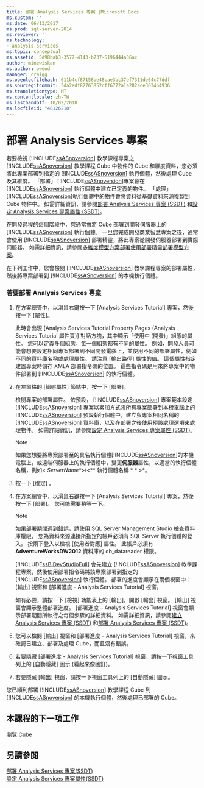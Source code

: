 ```yaml
---
title: 部署 Analysis Services 專案 |Microsoft Docs
ms.custom: ''
ms.date: 06/13/2017
ms.prod: sql-server-2014
ms.reviewer: ''
ms.technology:
- analysis-services
ms.topic: conceptual
ms.assetid: 5d98bab3-3577-4143-b737-5196444a36ac
author: minewiskan
ms.author: owend
manager: craigg
ms.openlocfilehash: 611b4cf87158be48cae3bc37ef7311de64c77ddf
ms.sourcegitcommit: 3da2edf82763852cff6772a1a282ace3034b4936
ms.translationtype: MT
ms.contentlocale: zh-TW
ms.lasthandoff: 10/02/2018
ms.locfileid: "48126218"
---
```

# <a name="deploying-an-analysis-services-project"></a>部署 Analysis Services 專案
  若要檢視 [!INCLUDE[ssASnoversion](../includes/ssasnoversion-md.md)] 教學課程專案之 [!INCLUDE[ssASnoversion](../includes/ssasnoversion-md.md)] 教學課程 Cube 中物件的 Cube 和維度資料，您必須將此專案部署到指定的 [!INCLUDE[ssASnoversion](../includes/ssasnoversion-md.md)] 執行個體，然後處理 Cube 及其維度。 「部署」 [!INCLUDE[ssASnoversion](../includes/ssasnoversion-md.md)]專案會在 [!INCLUDE[ssASnoversion](../includes/ssasnoversion-md.md)] 執行個體中建立已定義的物件。 「處理」 [!INCLUDE[ssASnoversion](../includes/ssasnoversion-md.md)]執行個體中的物件會將資料從基礎資料來源複製到 Cube 物件中。 如需詳細資訊，請參閱[部署 Analysis Services 專案 &#40;SSDT&#41;](multidimensional-models/deploy-analysis-services-projects-ssdt.md) 和[設定 Analysis Services 專案屬性 &#40;SSDT&#41;](multidimensional-models/configure-analysis-services-project-properties-ssdt.md)。  
  
 在開發過程的這個階段中，您通常會將 Cube 部署到開發伺服器上的 [!INCLUDE[ssASnoversion](../includes/ssasnoversion-md.md)] 執行個體。 一旦您完成開發商業智慧專案之後，通常會使用 [!INCLUDE[ssASnoversion](../includes/ssasnoversion-md.md)] 部署精靈，將此專案從開發伺服器部署到實際伺服器。 如需詳細資訊，請參閱[多維度模型方案部署](multidimensional-models/multidimensional-model-solution-deployment.md)[使用部署精靈部署模型方案](multidimensional-models/deploy-model-solutions-using-the-deployment-wizard.md)。  
  
 在下列工作中，您會檢閱 [!INCLUDE[ssASnoversion](../includes/ssasnoversion-md.md)] 教學課程專案的部署屬性，然後將專案部署到 [!INCLUDE[ssASnoversion](../includes/ssasnoversion-md.md)] 的本機執行個體。  
  
### <a name="to-deploy-the-analysis-services-project"></a>若要部署 Analysis Services 專案  
  
1.  在方案總管中，以滑鼠右鍵按一下 [Analysis Services Tutorial] 專案，然後按一下 [屬性]。  
  
     此時會出現 [Analysis Services Tutorial Property Pages (Analysis Services Tutorial 屬性頁)] 對話方塊，其中顯示「使用中 (開發)」組態的屬性。 您可以定義多個組態，每一個組態都有不同的屬性。 例如，開發人員可能會想要設定相同專案部署到不同開發電腦上，並使用不同的部署屬性，例如不同的資料庫名稱或處理屬性。 請注意 [輸出路徑] 屬性的值。 這個屬性指定建置專案時儲存 XMLA 部署指令碼的位置。 這些指令碼是用來將專案中的物件部署到 [!INCLUDE[ssASnoversion](../includes/ssasnoversion-md.md)] 的執行個體。  
  
2.  在左窗格的 [組態屬性] 節點中，按一下 [部署]。  
  
     檢閱專案的部署屬性。 依預設， [!INCLUDE[ssASnoversion](../includes/ssasnoversion-md.md)] 專案範本設定 [!INCLUDE[ssASnoversion](../includes/ssasnoversion-md.md)] 專案以累加方式將所有專案部署到本機電腦上的 [!INCLUDE[ssASnoversion](../includes/ssasnoversion-md.md)] 預設執行個體中，建立與專案相同名稱的 [!INCLUDE[ssASnoversion](../includes/ssasnoversion-md.md)] 資料庫，以及在部署之後使用預設處理選項來處理物件。 如需詳細資訊，請參閱[設定 Analysis Services 專案屬性 &#40;SSDT&#41;](multidimensional-models/configure-analysis-services-project-properties-ssdt.md)。  
  
    > [!NOTE]  
    >  如果您想要將專案部署至的具名執行個體[!INCLUDE[ssASnoversion](../includes/ssasnoversion-md.md)]的本機電腦上，或遠端伺服器上的執行個體中，變更**伺服器**屬性，以適當的執行個體名稱，例如\< *ServerName**>\\<** 執行個體名稱 * * >*。  
  
3.  按一下 [確定] 。  
  
4.  在方案總管中，以滑鼠右鍵按一下 [Analysis Services Tutorial] 專案，然後按一下 [部署]。 您可能需要稍等一下。  
  
    > [!NOTE]  
    >  如果部署期間遇到錯誤，請使用 SQL Server Management Studio 檢查資料庫權限。 您為資料來源連接所指定的帳戶必須有 SQL Server 執行個體的登入。 按兩下登入以檢視 [使用者對應] 屬性。 此帳戶必須有 **AdventureWorksDW2012** 資料庫的 db_datareader 權限。  
  
     [!INCLUDE[ssBIDevStudioFull](../includes/ssbidevstudiofull-md.md)] 會先建立 [!INCLUDE[ssASnoversion](../includes/ssasnoversion-md.md)] 教學課程專案，然後使用部署指令碼將該專案部署到指定的 [!INCLUDE[ssASnoversion](../includes/ssasnoversion-md.md)] 執行個體。 部署的進度會顯示在兩個視窗中：[輸出] 視窗和 [部署進度 - Analysis Services Tutorial] 視窗。  
  
     如有必要，請按一下 [檢視] 功能表上的 [輸出]，開啟 [輸出] 視窗。 [輸出] 視窗會顯示整體部署進度。 [部署進度 – Analysis Services Tutorial] 視窗會顯示部署期間所執行之每個步驟的詳細資料。 如需詳細資訊，請參閱[建立 Analysis Services 專案 &#40;SSDT&#41;](multidimensional-models/build-analysis-services-projects-ssdt.md) 和[部署 Analysis Services 專案 &#40;SSDT&#41;](multidimensional-models/deploy-analysis-services-projects-ssdt.md)。  
  
5.  您可以檢閱 [輸出] 視窗和 [部署進度 - Analysis Services Tutorial] 視窗，來確認已建立、部署及處理 Cube，而且沒有錯誤。  
  
6.  若要隱藏 [部署進度 - Analysis Services Tutorial] 視窗，請按一下視窗工具列上的 [自動隱藏] 圖示 (看起來像圖釘)。  
  
7.  若要隱藏 [輸出] 視窗，請按一下視窗工具列上的 [自動隱藏] 圖示。  
  
 您已順利部署 [!INCLUDE[ssASnoversion](../includes/ssasnoversion-md.md)] 教學課程 Cube 到 [!INCLUDE[ssASnoversion](../includes/ssasnoversion-md.md)] 的本機執行個體，然後處理已部署的 Cube。  
  
## <a name="next-task-in-lesson"></a>本課程的下一項工作  
 [瀏覽 Cube](lesson-2-6-browsing-the-cube.md)  
  
## <a name="see-also"></a>另請參閱  
 [部署 Analysis Services 專案&#40;SSDT&#41;](multidimensional-models/deploy-analysis-services-projects-ssdt.md)   
 [設定 Analysis Services 專案屬性&#40;SSDT&#41;](multidimensional-models/configure-analysis-services-project-properties-ssdt.md)  
  
  
